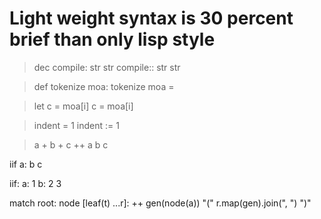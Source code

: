 # Light weight syntax is 30 percent brief than only lisp style

> dec compile: str str
compile:: str str

> def tokenize moa:
tokenize moa =

> let c = moa[i]
c = moa[i]

> indent = 1
indent := 1

> a + b + c
++ a b c

iif a:
  b
  c

iif:
  a: 1
  b: 2
  3

match root:
  node [leaf(t) ...r]: ++ gen(node(a)) "(" r.map(gen).join(", ") ")"
